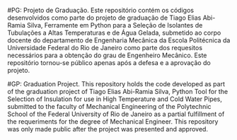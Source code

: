 #PG: Projeto de Graduação.
Este repositório contém os códigos desenvolvidos como parte do projeto de graduação de Tiago Elias Abi-Ramia Silva, Ferramente em Python para a Seleção de Isolantes de Tubulações a Altas Temperaturas e de Água Gelada, submetido ao corpo docente do departamento de Engenharia Mecânica da Escola Politécnica da Universidade Federal do Rio de Janeiro como parte dos requesitos necessários para a obtenção do grau de Engenheiro Mecânico. Este repositório tornou-se público apenas após a defesa e a aprovação do projeto.

#GP: Graduation Project.
This repository holds the code developed as part of the graduation project of Tiago Elias Abi-Ramia Silva, Python Tool for the Selection of Insulation for use in High Temperature and Cold Water Pipes, submitted to the faculty of Mechanical Engineering of the Polytechnic School of the Federal University of Rio de Janeiro as a partial fulfillment of the requeriments for the degree of Mechanical Engineer. This repository was only made public after the project was presented and approved.
